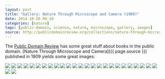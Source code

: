 ```yaml
---
layout: post
title: "Gallery: Nature Through Microscope and Camera (1909)"
date: 2014-10-26 06:10
categories: [nature]
tags: [public-domain, science, nature, microscope, gallery, images]
source: http://publicdomainreview.org/collections/nature-through-microscope-and-camera-1909/
---
```

The [Public Domain Review](http://publicdomainreview.org) has some great stuff about books in the public domain. [Nature Through Microscope and Camera]({{ page.source }}) published in 1909 yields some great images:

[![](http://tt.imageshare.s3.amazonaws.com/blog/nature-through-microsxope-and-camera/thumbs/14803673519_0309fedb60_o.gif)](http://tt.imageshare.s3.amazonaws.com/blog/nature-through-microsxope-and-camera/14803673519_0309fedb60_o.jpg)
[![](http://tt.imageshare.s3.amazonaws.com/blog/nature-through-microsxope-and-camera/thumbs/14803701720_8eb9cee8de_o.gif)](http://tt.imageshare.s3.amazonaws.com/blog/nature-through-microsxope-and-camera/14803701720_8eb9cee8de_o.jpg)
[![](http://tt.imageshare.s3.amazonaws.com/blog/nature-through-microsxope-and-camera/thumbs/14803703930_8013d19f06_o.gif)](http://tt.imageshare.s3.amazonaws.com/blog/nature-through-microsxope-and-camera/14803703930_8013d19f06_o.jpg)
[![](http://tt.imageshare.s3.amazonaws.com/blog/nature-through-microsxope-and-camera/thumbs/14803704370_8b2161c8af_o.gif)](http://tt.imageshare.s3.amazonaws.com/blog/nature-through-microsxope-and-camera/14803704370_8b2161c8af_o.jpg)
[![](http://tt.imageshare.s3.amazonaws.com/blog/nature-through-microsxope-and-camera/thumbs/14803763158_e9930e669d_o.gif)](http://tt.imageshare.s3.amazonaws.com/blog/nature-through-microsxope-and-camera/14803763158_e9930e669d_o.jpg)
[![](http://tt.imageshare.s3.amazonaws.com/blog/nature-through-microsxope-and-camera/thumbs/14803764848_cfa7b1344a_b.gif)](http://tt.imageshare.s3.amazonaws.com/blog/nature-through-microsxope-and-camera/14803764848_cfa7b1344a_b.jpg)
[![](http://tt.imageshare.s3.amazonaws.com/blog/nature-through-microsxope-and-camera/thumbs/14803765818_7ab66cbdda_o.gif)](http://tt.imageshare.s3.amazonaws.com/blog/nature-through-microsxope-and-camera/14803765818_7ab66cbdda_o.jpg)
[![](http://tt.imageshare.s3.amazonaws.com/blog/nature-through-microsxope-and-camera/thumbs/14803817667_f06d4eb223_o.gif)](http://tt.imageshare.s3.amazonaws.com/blog/nature-through-microsxope-and-camera/14803817667_f06d4eb223_o.jpg)
[![](http://tt.imageshare.s3.amazonaws.com/blog/nature-through-microsxope-and-camera/thumbs/14803818467_7dd0f1d178_b.gif)](http://tt.imageshare.s3.amazonaws.com/blog/nature-through-microsxope-and-camera/14803818467_7dd0f1d178_b.jpg)
[![](http://tt.imageshare.s3.amazonaws.com/blog/nature-through-microsxope-and-camera/thumbs/14803818837_fd97ceb611_b.gif)](http://tt.imageshare.s3.amazonaws.com/blog/nature-through-microsxope-and-camera/14803818837_fd97ceb611_b.jpg)
[![](http://tt.imageshare.s3.amazonaws.com/blog/nature-through-microsxope-and-camera/thumbs/14967379116_a4739d8ed6_o.gif)](http://tt.imageshare.s3.amazonaws.com/blog/nature-through-microsxope-and-camera/14967379116_a4739d8ed6_o.jpg)
[![](http://tt.imageshare.s3.amazonaws.com/blog/nature-through-microsxope-and-camera/thumbs/14967380246_c5cefbd341_b.gif)](http://tt.imageshare.s3.amazonaws.com/blog/nature-through-microsxope-and-camera/14967380246_c5cefbd341_b.jpg)
[![](http://tt.imageshare.s3.amazonaws.com/blog/nature-through-microsxope-and-camera/thumbs/14967383126_81596ee267_o.gif)](http://tt.imageshare.s3.amazonaws.com/blog/nature-through-microsxope-and-camera/14967383126_81596ee267_o.jpg)
[![](http://tt.imageshare.s3.amazonaws.com/blog/nature-through-microsxope-and-camera/thumbs/14987276081_415d306a39_b.gif)](http://tt.imageshare.s3.amazonaws.com/blog/nature-through-microsxope-and-camera/14987276081_415d306a39_b.jpg)
[![](http://tt.imageshare.s3.amazonaws.com/blog/nature-through-microsxope-and-camera/thumbs/14987276771_d3960ba944_o.gif)](http://tt.imageshare.s3.amazonaws.com/blog/nature-through-microsxope-and-camera/14987276771_d3960ba944_o.jpg)
[![](http://tt.imageshare.s3.amazonaws.com/blog/nature-through-microsxope-and-camera/thumbs/14990008642_4a2132e697_o.gif)](http://tt.imageshare.s3.amazonaws.com/blog/nature-through-microsxope-and-camera/14990008642_4a2132e697_o.jpg)
[![](http://tt.imageshare.s3.amazonaws.com/blog/nature-through-microsxope-and-camera/thumbs/14990009892_b5ec3fdc42_o.gif)](http://tt.imageshare.s3.amazonaws.com/blog/nature-through-microsxope-and-camera/14990009892_b5ec3fdc42_o.jpg)
[![](http://tt.imageshare.s3.amazonaws.com/blog/nature-through-microsxope-and-camera/thumbs/14990010262_64fee0667c_b.gif)](http://tt.imageshare.s3.amazonaws.com/blog/nature-through-microsxope-and-camera/14990010262_64fee0667c_b.jpg)
[![](http://tt.imageshare.s3.amazonaws.com/blog/nature-through-microsxope-and-camera/thumbs/14990011182_c845fc495b_o.gif)](http://tt.imageshare.s3.amazonaws.com/blog/nature-through-microsxope-and-camera/14990011182_c845fc495b_o.jpg)
[![](http://tt.imageshare.s3.amazonaws.com/blog/nature-through-microsxope-and-camera/thumbs/14990013132_ae114cdb23_o.gif)](http://tt.imageshare.s3.amazonaws.com/blog/nature-through-microsxope-and-camera/14990013132_ae114cdb23_o.jpg)
[![](http://tt.imageshare.s3.amazonaws.com/blog/nature-through-microsxope-and-camera/thumbs/14990362365_b6150f00a1_o.gif)](http://tt.imageshare.s3.amazonaws.com/blog/nature-through-microsxope-and-camera/14990362365_b6150f00a1_o.jpg)
[![](http://tt.imageshare.s3.amazonaws.com/blog/nature-through-microsxope-and-camera/thumbs/14990362595_667041c2b8_o.gif)](http://tt.imageshare.s3.amazonaws.com/blog/nature-through-microsxope-and-camera/14990362595_667041c2b8_o.jpg)
[![](http://tt.imageshare.s3.amazonaws.com/blog/nature-through-microsxope-and-camera/thumbs/14990364635_66ebddbf62_b.gif)](http://tt.imageshare.s3.amazonaws.com/blog/nature-through-microsxope-and-camera/14990364635_66ebddbf62_b.jpg)
[![](http://tt.imageshare.s3.amazonaws.com/blog/nature-through-microsxope-and-camera/thumbs/14990364805_63eab5d8f2_b.gif)](http://tt.imageshare.s3.amazonaws.com/blog/nature-through-microsxope-and-camera/14990364805_63eab5d8f2_b.jpg)
[![](http://tt.imageshare.s3.amazonaws.com/blog/nature-through-microsxope-and-camera/thumbs/14990365625_5c11be40be_o.gif)](http://tt.imageshare.s3.amazonaws.com/blog/nature-through-microsxope-and-camera/14990365625_5c11be40be_o.jpg)
[![](http://tt.imageshare.s3.amazonaws.com/blog/nature-through-microsxope-and-camera/thumbs/14990365805_05ba8b69fc_o.gif)](http://tt.imageshare.s3.amazonaws.com/blog/nature-through-microsxope-and-camera/14990365805_05ba8b69fc_o.jpg)
[![](http://tt.imageshare.s3.amazonaws.com/blog/nature-through-microsxope-and-camera/thumbs/14990366455_d31a113fb2_b.gif)](http://tt.imageshare.s3.amazonaws.com/blog/nature-through-microsxope-and-camera/14990366455_d31a113fb2_b.jpg)

